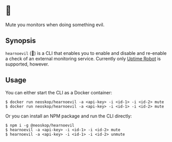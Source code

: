 # 🙉

Mute you monitors when doing something evil.

## Synopsis

`hearnoevil` (🙉) is a CLI that enables you to enable and disable and re-enable a check of an external monitoring service. Currently only [Uptime Robot][1] is supported, however.

## Usage

You can either start the CLI as a Docker container:

```
$ docker run neoskop/hearnoevil -a <api-key> -i <id-1> -i <id-2> mute
$ docker run neoskop/hearnoevil -a <api-key> -i <id-1> -i <id-2> mute
```

Or you can install an NPM package and run the CLI directly:

```
$ npm i -g @neoskop/hearnoevil
$ hearnoevil -a <api-key> -i <id-1> -i <id-2> mute
$ hearnoevil -a <api-key> -i <id-1> -i <id-2> unmute
```

[1]: https://www.uptimerobot.com
